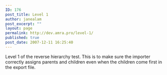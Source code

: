 ```yaml
---
ID: 176
post_title: Level 1
author: janealam
post_excerpt: ""
layout: page
permalink: http://dev.amra.pro/level-1/
published: true
post_date: 2007-12-11 16:25:40
---
```

Level 1 of the reverse hierarchy test.  This is to make sure the importer correctly assigns parents and children even when the children come first in the export file.